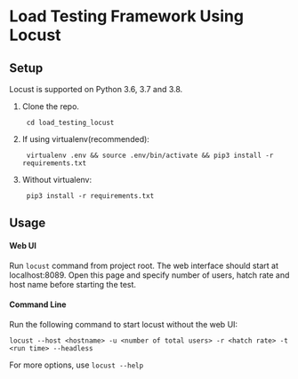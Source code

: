# Load Testing Framework Using Locust

## Setup
Locust is supported on Python 3.6, 3.7 and 3.8.

1. Clone the repo.

        cd load_testing_locust

2. If using virtualenv(recommended):

        virtualenv .env && source .env/bin/activate && pip3 install -r requirements.txt

3. Without virtualenv:

        pip3 install -r requirements.txt

## Usage

#### Web UI
Run `locust` command from project root. The web interface should start at localhost:8089. Open this page and specify number of users, hatch rate and host name before starting the test.

#### Command Line
Run the following command to start locust without the web UI:
    
    locust --host <hostname> -u <number of total users> -r <hatch rate> -t <run time> --headless

For more options, use `locust --help`
